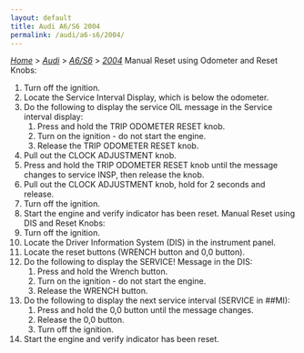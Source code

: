 ```yaml
---
layout: default
title: Audi A6/S6 2004
permalink: /audi/a6-s6/2004/
---
```

[*Home*](/) > [*Audi*](/audi/) > [*A6/S6*](/audi/a6-s6/) > [*2004*](/audi/a6-s6/2004/)
Manual Reset using Odometer and Reset Knobs:
1. Turn off the ignition.
2. Locate the Service Interval Display, which is below the odometer.
3. Do the following to display the service OIL message in the Service interval display:
    1) Press and hold the TRIP ODOMETER RESET knob.
    2) Turn on the ignition - do not start the engine.
    3) Release the TRIP ODOMETER RESET knob.
4. Pull out the CLOCK ADJUSTMENT knob.
5. Press and hold the TRIP ODOMETER RESET knob until the message changes to service INSP, then release the knob.
6. Pull out the CLOCK ADJUSTMENT knob, hold for 2 seconds and release.
7. Turn off the ignition.
8. Start the engine and verify indicator has been reset.
Manual Reset using DIS and Reset Knobs:
1. Turn off the ignition.
2. Locate the Driver Information System (DIS) in the instrument panel.
3. Locate the reset buttons (WRENCH button and 0,0 button).
4. Do the following to display the SERVICE! Message in the DIS:
    1) Press and hold the Wrench button.
    2) Turn on the ignition - do not start the engine.
    3) Release the WRENCH button.
5. Do the following to display the next service interval (SERVICE in ##MI):
    1) Press and hold the 0,0 button until the message changes.
    2) Release the 0,0 button.
    3) Turn off the ignition.
6. Start the engine and verify indicator has been reset.